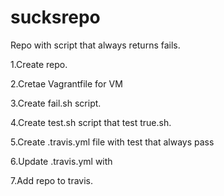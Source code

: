 # sucksrepo

Repo with script that always returns fails.

1.Create repo.

2.Cretae Vagrantfile for VM

3.Create fail.sh script.

4.Create test.sh script that test true.sh.

5.Create .travis.yml file with test that always pass

6.Update .travis.yml with 

7.Add repo to travis.
